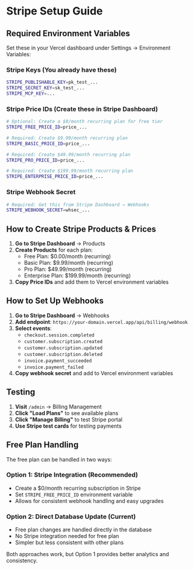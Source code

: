 # Stripe Setup Guide

## Required Environment Variables

Set these in your Vercel dashboard under Settings → Environment Variables:

### Stripe Keys (You already have these)
```bash
STRIPE_PUBLISHABLE_KEY=pk_test_...
STRIPE_SECRET_KEY=sk_test_...
STRIPE_MCP_KEY=...
```

### Stripe Price IDs (Create these in Stripe Dashboard)
```bash
# Optional: Create a $0/month recurring plan for free tier
STRIPE_FREE_PRICE_ID=price_...

# Required: Create $9.99/month recurring plan
STRIPE_BASIC_PRICE_ID=price_...

# Required: Create $49.99/month recurring plan  
STRIPE_PRO_PRICE_ID=price_...

# Required: Create $199.99/month recurring plan
STRIPE_ENTERPRISE_PRICE_ID=price_...
```

### Stripe Webhook Secret
```bash
# Required: Get this from Stripe Dashboard → Webhooks
STRIPE_WEBHOOK_SECRET=whsec_...
```

## How to Create Stripe Products & Prices

1. **Go to Stripe Dashboard** → Products
2. **Create Products** for each plan:
   - Free Plan: $0.00/month (recurring)
   - Basic Plan: $9.99/month (recurring)
   - Pro Plan: $49.99/month (recurring)
   - Enterprise Plan: $199.99/month (recurring)
3. **Copy Price IDs** and add them to Vercel environment variables

## How to Set Up Webhooks

1. **Go to Stripe Dashboard** → Webhooks
2. **Add endpoint**: `https://your-domain.vercel.app/api/billing/webhook`
3. **Select events**:
   - `checkout.session.completed`
   - `customer.subscription.created`
   - `customer.subscription.updated`
   - `customer.subscription.deleted`
   - `invoice.payment_succeeded`
   - `invoice.payment_failed`
4. **Copy webhook secret** and add to Vercel environment variables

## Testing

1. **Visit** `/admin` → Billing Management
2. **Click "Load Plans"** to see available plans
3. **Click "Manage Billing"** to test Stripe portal
4. **Use Stripe test cards** for testing payments

## Free Plan Handling

The free plan can be handled in two ways:

### Option 1: Stripe Integration (Recommended)
- Create a $0/month recurring subscription in Stripe
- Set `STRIPE_FREE_PRICE_ID` environment variable
- Allows for consistent webhook handling and easy upgrades

### Option 2: Direct Database Update (Current)
- Free plan changes are handled directly in the database
- No Stripe integration needed for free plan
- Simpler but less consistent with other plans

Both approaches work, but Option 1 provides better analytics and consistency.
